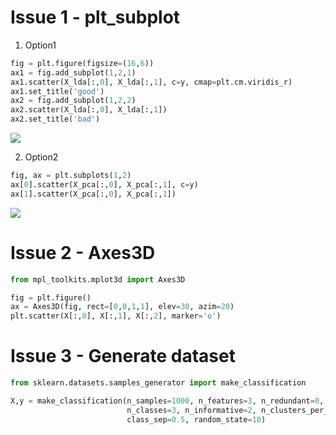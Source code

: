 
# Issue 1 - plt_subplot

1. Option1

```python
fig = plt.figure(figsize=(16,6))
ax1 = fig.add_subplot(1,2,1)
ax1.scatter(X_lda[:,0], X_lda[:,1], c=y, cmap=plt.cm.viridis_r)
ax1.set_title('good')
ax2 = fig.add_subplot(1,2,2)
ax2.scatter(X_lda[:,0], X_lda[:,1])
ax2.set_title('bad')
```
![](https://user-images.githubusercontent.com/26485327/46123449-8855c380-c259-11e8-8679-81b704ac977a.png)

2. Option2 

```python
fig, ax = plt.subplots(1,2)
ax[0].scatter(X_pca[:,0], X_pca[:,1], c=y)
ax[1].scatter(X_pca[:,0], X_pca[:,1])
```
![](https://user-images.githubusercontent.com/26485327/46123454-8e4ba480-c259-11e8-8d87-572e5ed5a855.png)

# Issue 2 - Axes3D

```python
from mpl_toolkits.mplot3d import Axes3D
```

```python
fig = plt.figure()
ax = Axes3D(fig, rect=[0,0,1,1], elev=30, azim=20)
plt.scatter(X[:,0], X[:,1], X[:,2], marker='o')
```
# Issue 3 - Generate dataset

```python
from sklearn.datasets.samples_generator import make_classification
```
```python
X,y = make_classification(n_samples=1000, n_features=3, n_redundant=0, 
                          n_classes=3, n_informative=2, n_clusters_per_class=1, 
                          class_sep=0.5, random_state=10)
```
